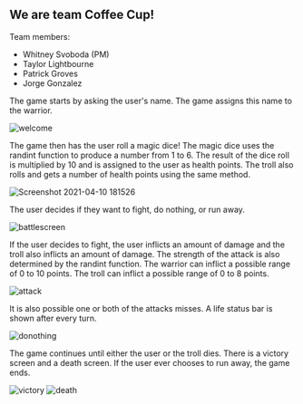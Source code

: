 ## We are team Coffee Cup!

Team members:

- Whitney Svoboda (PM)
- Taylor Lightbourne
- Patrick Groves
- Jorge Gonzalez

The game starts by asking the user's name. The game assigns this name to the warrior.

![welcome](https://user-images.githubusercontent.com/78281930/112057919-e52f4d80-8b27-11eb-8b7a-d3090dc0cf4a.PNG)

The game then has the user roll a magic dice! The magic dice uses the randint function to produce a number from 1 to 6. The result of the dice roll is multiplied by 10 and is assigned to the user as health points. The troll also rolls and gets a number of health points using the same method.

![Screenshot 2021-04-10 181526](https://user-images.githubusercontent.com/78281930/114286971-d18d4d80-9a28-11eb-895c-a5123469d47f.png)

The user decides if they want to fight, do nothing, or run away. 

![battlescreen](https://user-images.githubusercontent.com/78281930/114286990-fed9fb80-9a28-11eb-8348-0f004e7b385f.png)

If the user decides to fight, the user inflicts an amount of damage and the troll also inflicts an amount of damage. The strength of the attack is also determined by the randint function. The warrior can inflict a possible range of 0 to 10 points. The troll can inflict a possible range of 0 to 8 points.

![attack](https://user-images.githubusercontent.com/78281930/114287031-5bd5b180-9a29-11eb-9689-f927b97dd957.png)

It is also possible one or both of the attacks misses. A life status bar is shown after every turn.

![donothing](https://user-images.githubusercontent.com/78281930/114287071-b2db8680-9a29-11eb-9e8b-dd37756fba86.png)

The game continues until either the user or the troll dies. There is a victory screen and a death screen. If the user ever chooses to run away, the game ends.

![victory](https://user-images.githubusercontent.com/78281930/112056202-be701780-8b25-11eb-84e3-358ddd9b6a05.PNG)
![death](https://user-images.githubusercontent.com/78281930/112056230-c62fbc00-8b25-11eb-96ec-e9be6f892e85.PNG)
